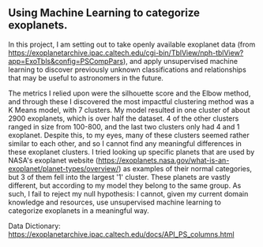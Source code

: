 ## Using Machine Learning to categorize exoplanets.
In this project, I am setting out to take openly available exoplanet data (from https://exoplanetarchive.ipac.caltech.edu/cgi-bin/TblView/nph-tblView?app=ExoTbls&config=PSCompPars), and apply unsupervised machine learning to discover previously unknown classifications and relationships that may be useful to astronomers in the future.

The metrics I relied upon were the silhouette score and the Elbow method, and through these I discovered the most impactful clustering method was a K Means model, with 7 clusters.  My model resulted in one cluster of about 2900 exoplanets, which is over half the dataset.  4 of the other clusters ranged in size from 100-800, and the last two clusters only had 4 and 1 exoplanet.  Despite this, to my eyes, many of these clusters seemed rather similar to each other, and so I cannot find any meaningful differences in these exoplanet clusters. I tried looking up specific planets that are used by NASA's exoplanet website (https://exoplanets.nasa.gov/what-is-an-exoplanet/planet-types/overview/) as examples of their normal categories, but 3 of them fell into the largest '1' cluster.  These planets are vastly different, but according to my model they belong to the same group.   As such, I fail to reject my null hypothesis:  I cannot, given my current domain knowledge and resources, use unsupervised machine learning to categorize exoplanets in a meaningful way. 

Data Dictionary: https://exoplanetarchive.ipac.caltech.edu/docs/API_PS_columns.html
